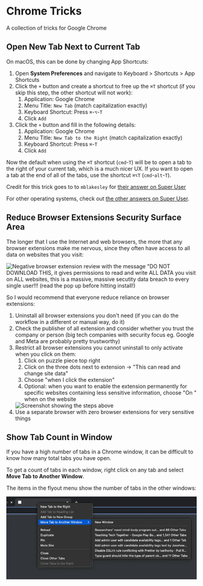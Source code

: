 # Chrome Tricks

A collection of tricks for Google Chrome

## Open New Tab Next to Current Tab

On macOS, this can be done by changing App Shortcuts:

1. Open **System Preferences** and navigate to Keyboard > Shortcuts > App Shortcuts
2. Click the `+` button and create a shortcut to free up the `⌘T` shortcut (if you skip this step, the other shortcut will not work):
   1. Application: Google Chrome
   2. Menu Title: `New Tab` (match capitalization exactly)
   3. Keyboard Shortcut: Press <kdb>`⌘`</kbd>-<kdb>`⌥`</kbd>-<kdb>`T`</kbd>
   4. Click `Add`
3. Click the `+` button and fill in the following details:
   1. Application: Google Chrome
   2. Menu Title: `New Tab to the Right` (match capitalization exactly)
   3. Keyboard Shortcut: Press <kdb>`⌘`</kbd>-<kdb>`T`</kbd>
   4. Click `Add`

Now the default when using the `⌘T` shortcut (<kdb>`cmd`</kdb>-<kdb>`T`</kdb>) will be to open a tab to the right of your current tab, which is a much nicer UX. If you want to open a tab at the end of all of the tabs, use the shortcut `⌘⌥T` (<kdb>`cmd`</kdb>-<kdb>`alt`</kdb>-<kdb>`T`</kdb>).

Credit for this trick goes to to `mblakesley` for [their answer on Super User](https://superuser.com/a/1704081/157255)

For other operating systems, check out [the other answers on Super User](https://superuser.com/questions/1103354/keyboard-shortcut-to-open-new-tab-next-to-current-tab-in-google-chrome).

## Reduce Browser Extensions Security Surface Area

The longer that I use the Internet and web browsers, the more that any browser extensions make me nervous, since they often have access to all data on websites that you visit:

<img src="https://github.com/karlhorky/chrome-tricks/assets/1935696/df4704de-8f21-4bfb-9763-217858a2db5b" alt='Negative browser extension review with the message "DO NOT DOWNLOAD THIS, it gives permissions to read and write ALL DATA you visit on ALL websites, this is a massive, massive secutity data breach to every single user!!! (read the pop up before hitting install!)' />

So I would recommend that everyone reduce reliance on browser extensions:

1. Uninstall all browser extensions you don't need (if you can do the workflow in a different or manual way, do it)
2. Check the publisher of all extension and consider whether you trust the company or person (big tech companies with security focus eg. Google and Meta are probably pretty trustworthy)
3. Restrict all browser extensions you cannot uninstall to only activate when you click on them:
   1. Click on puzzle piece top right
   2. Click on the three dots next to extension -> "This can read and change site data"
   3. Choose "when I click the extension"
   4. Optional: when you want to enable the extension permanently for specific websites containing less sensitive information, choose "On <domain>" when on the website
   <img src="https://github.com/karlhorky/chrome-tricks/assets/1935696/4232d322-4b87-41bd-9233-f7c632518776" alt="Screenshot showing the steps above" />
4. Use a separate browser with zero browser extensions for very sensitive things

## Show Tab Count in Window

If you have a high number of tabs in a Chrome window, it can be difficult to know how many total tabs you have open.

To get a count of tabs in each window, right click on any tab and select **Move Tab to Another Window**.

The items in the flyout menu show the number of tabs in the other windows:

<img src="window-tab-count.webp" alt="Screenshot showing the menu items described above" />
